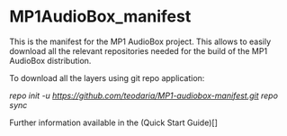 # MP1AudioBox_manifest

This is the manifest for the MP1 AudioBox project. This allows to easily download
 all the relevant repositories needed for the build of the MP1 AudioBox distribution.

To download all the layers using git repo application:

_repo init -u https://github.com/teodaria/MP1-audiobox-manifest.git_
_repo sync_

Further information available in the (Quick Start Guide)[]


 

